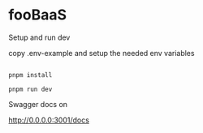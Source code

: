 # fooBaaS


Setup and run dev

copy .env-example and setup the needed env variables

```

pnpm install 

pnpm run dev

```



Swagger docs on 

http://0.0.0.0:3001/docs